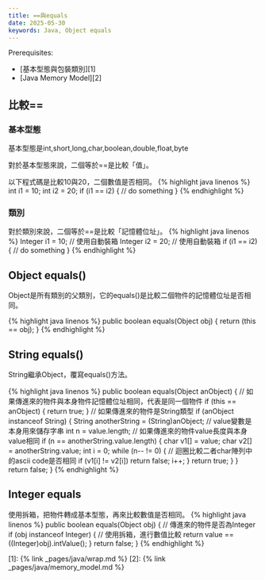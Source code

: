 ```yaml
---
title: ==與equals
date: 2025-05-30
keywords: Java, Object equals
---
```

Prerequisites:

- [基本型態與包裝類別][1]
- [Java Memory Model][2]

## 比較==
### 基本型態
基本型態是int,short,long,char,boolean,double,float,byte

對於基本型態來說，二個等於==是比較「值」。

以下程式碼是比較10與20，二個數值是否相同。
{% highlight java linenos %}
int i1 = 10;
int i2 = 20;
if (i1 == i2) {
  // do something
}
{% endhighlight %}

### 類別
對於類別來說，二個等於==是比較「記憶體位址」。
{% highlight java linenos %}
Integer i1 = 10;  // 使用自動裝箱
Integer i2 = 20;  // 使用自動裝箱
if (i1 == i2) {
  // do something
}
{% endhighlight %}

## Object equals()
Object是所有類別的父類別，它的equals()是比較二個物件的記憶體位址是否相同。

{% highlight java linenos %}
public boolean equals(Object obj) {
  return (this == obj);
}
{% endhighlight %}

## String equals()
String繼承Object，覆寫equals()方法。

{% highlight java linenos %}
public boolean equals(Object anObject) {
  // 如果傳進來的物件與本身物件記憶體位址相同，代表是同一個物件
  if (this == anObject) {
    return true;
  }
  // 如果傳進來的物件是String類型
  if (anObject instanceof String) {
    String anotherString = (String)anObject;
    // value變數是本身用來儲存字串
    int n = value.length;
    // 如果傳進來的物件value長度與本身value相同
    if (n == anotherString.value.length) {
      char v1[] = value;
      char v2[] = anotherString.value;
      int i = 0;
      while (n-- != 0) {
        // 迴圈比較二者char陣列中的ascii code是否相同
        if (v1[i] != v2[i])
            return false;
        i++;
      }
      return true;
    }
  }
  return false;
}
{% endhighlight %}

## Integer equals
使用拆箱，把物件轉成基本型態，再來比較數值是否相同。
{% highlight java linenos %}
public boolean equals(Object obj) {
  // 傳進來的物件是否為Integer
  if (obj instanceof Integer) {
    // 使用拆箱，進行數值比較
    return value == ((Integer)obj).intValue();
  }
  return false;
}
{% endhighlight %}

[1]: {% link _pages/java/wrap.md %}
[2]: {% link _pages/java/memory_model.md %}